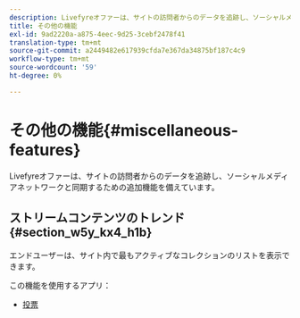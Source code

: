 ```yaml
---
description: Livefyreオファーは、サイトの訪問者からのデータを追跡し、ソーシャルメディアネットワークと同期するための追加機能を備えています。
title: その他の機能
exl-id: 9ad2220a-a875-4eec-9d25-3cebf2478f41
translation-type: tm+mt
source-git-commit: a2449482e617939cfda7e367da34875bf187c4c9
workflow-type: tm+mt
source-wordcount: '59'
ht-degree: 0%

---
```


# その他の機能{#miscellaneous-features}

Livefyreオファーは、サイトの訪問者からのデータを追跡し、ソーシャルメディアネットワークと同期するための追加機能を備えています。

## ストリームコンテンツのトレンド{#section_w5y_kx4_h1b}

エンドユーザーは、サイト内で最もアクティブなコレクションのリストを表示できます。

この機能を使用するアプリ：

* [投票](../c-about-apps/c-polls-app/c-polls-app.md#c_polls_app)

